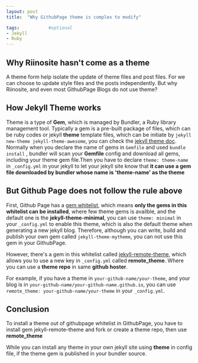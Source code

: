 ```yaml
---
layout: post
title:  "Why GithubPage theme is complex to modify"

tags:           #optional
- Jekyll
- Ruby
---
```

## Why Riinosite hasn't come as a theme

A theme form help isolate the update of theme files and post files. For we can choose to update style files and the posts independently. But why Riinosite, and even most GithubPage Blogs do not use theme?

## How Jekyll Theme works

Theme is a type of **Gem**, which is managed by Bundler, a Ruby library management tool. Typically a gem is a pre-built package of files, which can be ruby codes or jekyll **theme** template files, which can be initiate by `jekyll new-theme jekyll-theme-awesome`, you can check the [jekyll theme doc](https://jekyllrb.com/docs/themes/).  Normally when you declare the name of gems in `Gemfile` and used `bundle install` , bundler will scan your **Gemfile** config and download all gems, including your theme gem file.Then you have to declare `theme: theme-name` in `_config.yml` in your jekyll to let your jekyll site know that **it can use a gem file downloaded by bundler whose name is 'theme-name' as the theme**

## But Github Page does not follow the rule above

First, Github Page has a [gem whitelist](https://pages.github.com/versions/), which means **only the gems in this whitelist can be installed**, where few theme gems is availble, and the default one is the **jekyll-theme-minimal**, you can use `theme: minimal` in your `_config.yml` to enable this theme, which is also the default theme when generating a new jekyll blog. Therefore, although you can write, build and publish your own gem called `jekyll-theme-mytheme`, you can not use this gem in your GithubPage.

However, there's a gem in this whitelist called [jekyll-remote-theme](https://github.com/benbalter/jekyll-remote-theme), which allows you to use a new key in `_config.yml` called **remote_theme**. Where you can use a **theme repo** in same **github hoster**. 

For example, if you have a theme in `your-github-name/your-theme`, and your blog is in `your-github-name/your-github-name.github.io`, you can use `remote_theme: your-github-name/your-theme` in your `_config.yml`.


## Conclusion

To install a theme out of githubpage whitelist in GithubPage, you have to install gem jekyll-remote-theme and fork or create a theme repo, then use **remote_theme**

While you can install any theme in your own jekyll site using **theme** in config file, if the theme gem is published in your bundler source.